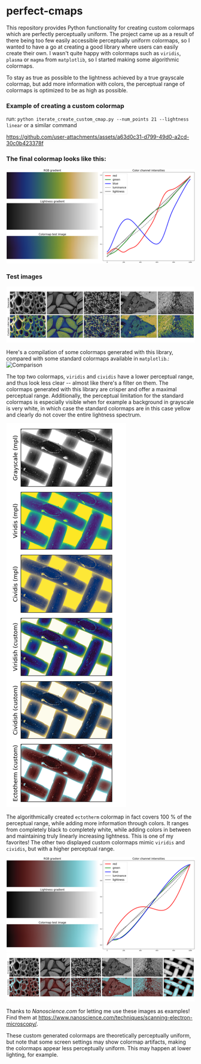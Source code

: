 # perfect-cmaps
This repository provides Python functionality for creating custom colormaps which are perfectly perceptually uniform.
The project came up as a result of there being too few easily accessible perceptually uniform colormaps, so I wanted to have a go at creating a good library where users can easily create their own. I wasn't quite happy with colormaps such as `viridis`, `plasma` or `magma` from `matplotlib`, so I started making some algorithmic colormaps. 

To stay as true as possible to the lightness achieved by a true grayscale colormap, but add more information with colors, the perceptual range of colormaps is optimized to be as high as possible.

### Example of creating a custom colormap
run: `python iterate_create_custom_cmap.py --num_points 21 --lightness linear` or a similar command

https://github.com/user-attachments/assets/a63d0c31-d799-49d0-a2cd-30c0b423378f

### The final colormap looks like this:
![Generated colormap](assets/test_colormap.png)

### Test images 
![Test images](assets/test_colormap_images.png)

Here's a compilation of some colormaps generated with this library, compared with some standard colormaps available in `matplotlib`.:
![Comparison](assets/cmap_comparison.png)

The top two colormaps, `viridis` and `cividis` have a lower perceptual range, and thus look less clear -- almost like there's a filter on them. The colormaps generated with this library are crisper and offer a maximal perceptual range. Additionally, the perceptual limitation for the standard colormaps is especially visible when for example a background in grayscale is very white, in which case the standard colormaps are in this case yellow and clearly do not cover the entire lightness spectrum.

![Comparison2](assets/cmap_comparison2.png)

The algorithmically created `ectotherm` colormap in fact covers 100 % of the perceptual range, while adding more information through colors. It ranges from completely black to completely white, while adding colors in between and maintaining truly linearly increasing lightness. This is one of my favorites! The other two displayed custom colormaps mimic `viridis` and `cividis`, but with a higher perceptual range.

![Ectotherm gradient](assets/ectotherm_gradient.png)
![Ectotherm examples](assets/ectotherm.png)

Thanks to *Nanoscience.com* for letting me use these images as examples! Find them at https://www.nanoscience.com/techniques/scanning-electron-microscopy/.

These custom generated colormaps are theoretically perceptually uniform, but note that some screen settings may show colormap artifacts, making the colormaps appear less perceptually uniform. This may happen at lower lighting, for example.

